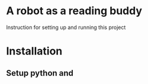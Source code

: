 # A robot as a reading buddy

Instruction for setting up and running this project

# Installation

## Setup python and
